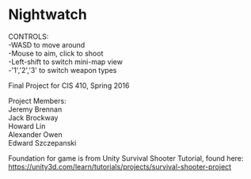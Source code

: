 # Nightwatch
CONTROLS:  
-WASD to move around  
-Mouse to aim, click to shoot  
-Left-shift to switch mini-map view  
-'1','2','3' to switch weapon types    

Final Project for CIS 410, Spring 2016    

Project Members:  
Jeremy Brennan  
Jack Brockway  
Howard Lin  
Alexander Owen  
Edward Szczepanski    

Foundation for game is from Unity Survival Shooter Tutorial, found here:  
https://unity3d.com/learn/tutorials/projects/survival-shooter-project  
